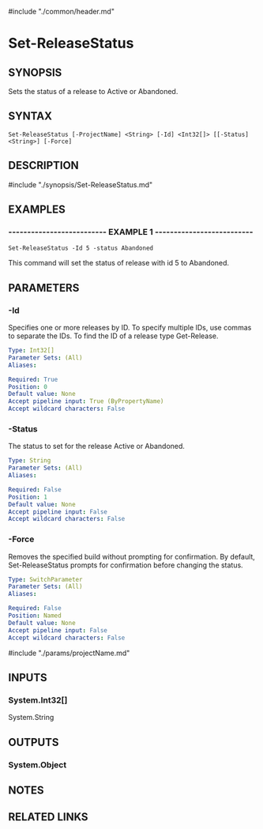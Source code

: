 #include "./common/header.md"

# Set-ReleaseStatus

## SYNOPSIS
Sets the status of a release to Active or Abandoned.

## SYNTAX

```
Set-ReleaseStatus [-ProjectName] <String> [-Id] <Int32[]> [[-Status] <String>] [-Force]
```

## DESCRIPTION
#include "./synopsis/Set-ReleaseStatus.md"

## EXAMPLES

### -------------------------- EXAMPLE 1 --------------------------
```
Set-ReleaseStatus -Id 5 -status Abandoned
```

This command will set the status of release with id 5 to Abandoned.

## PARAMETERS

### -Id
Specifies one or more releases by ID.
To specify multiple IDs, 
use commas to separate the IDs.
To find the ID of a release
type Get-Release.

```yaml
Type: Int32[]
Parameter Sets: (All)
Aliases: 

Required: True
Position: 0
Default value: None
Accept pipeline input: True (ByPropertyName)
Accept wildcard characters: False
```

### -Status
The status to set for the release Active or Abandoned.

```yaml
Type: String
Parameter Sets: (All)
Aliases: 

Required: False
Position: 1
Default value: None
Accept pipeline input: False
Accept wildcard characters: False
```

### -Force
Removes the specified build without prompting for confirmation.
By default, Set-ReleaseStatus prompts for confirmation before 
changing the status.

```yaml
Type: SwitchParameter
Parameter Sets: (All)
Aliases: 

Required: False
Position: Named
Default value: None
Accept pipeline input: False
Accept wildcard characters: False
```

#include "./params/projectName.md"

## INPUTS

### System.Int32[]
System.String

## OUTPUTS

### System.Object

## NOTES

## RELATED LINKS

